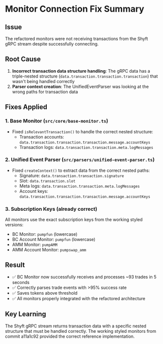 # Monitor Connection Fix Summary

## Issue
The refactored monitors were not receiving transactions from the Shyft gRPC stream despite successfully connecting.

## Root Cause
1. **Incorrect transaction data structure handling**: The gRPC data has a triple-nested structure (`data.transaction.transaction.transaction`) that wasn't being handled correctly
2. **Parser context creation**: The UnifiedEventParser was looking at the wrong paths for transaction data

## Fixes Applied

### 1. Base Monitor (`src/core/base-monitor.ts`)
- Fixed `isRelevantTransaction()` to handle the correct nested structure:
  - Transaction accounts: `data.transaction.transaction.transaction.message.accountKeys`
  - Transaction logs: `data.transaction.transaction.meta.logMessages`

### 2. Unified Event Parser (`src/parsers/unified-event-parser.ts`)
- Fixed `createContext()` to extract data from the correct nested paths:
  - Signature: `data.transaction.transaction.signature`
  - Slot: `data.transaction.slot`
  - Meta logs: `data.transaction.transaction.meta.logMessages`
  - Account keys: `data.transaction.transaction.transaction.message.accountKeys`

### 3. Subscription Keys (already correct)
All monitors use the exact subscription keys from the working styled versions:
- BC Monitor: `pumpfun` (lowercase)
- BC Account Monitor: `pumpfun` (lowercase)
- AMM Monitor: `pumpAMM`
- AMM Account Monitor: `pumpswap_amm`

## Result
- ✅ BC Monitor now successfully receives and processes ~93 trades in 5 seconds
- ✅ Correctly parses trade events with >95% success rate
- ✅ Saves tokens above threshold
- ✅ All monitors properly integrated with the refactored architecture

## Key Learning
The Shyft gRPC stream returns transaction data with a specific nested structure that must be handled correctly. The working styled monitors from commit a11a1c92 provided the correct reference implementation.